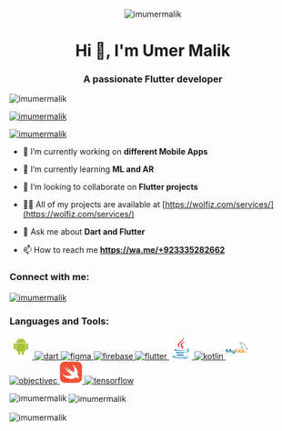 <p align="center"> <img src="[https://komarev.com/ghpvc/?username=imumermalik&label=Profile%20views&color=0e75b6&style=flat]https://docs.flutter.dev/assets/images/dash/Dashatars.png" alt="imumermalik" /> </p>
<h1 align="center">Hi 👋, I'm Umer Malik</h1>
<h3 align="center">A passionate Flutter developer</h3>

<p align="left"> <img src="https://komarev.com/ghpvc/?username=imumermalik&label=Profile%20views&color=0e75b6&style=flat" alt="imumermalik" /> </p>

<p align="left"> <a href="https://github.com/ryo-ma/github-profile-trophy"><img src="https://github-profile-trophy.vercel.app/?username=imumermalik" alt="imumermalik" /></a> </p>

<p align="left"> <a href="https://twitter.com/imumermalik" target="blank"><img src="https://img.shields.io/twitter/follow/imumermalik?logo=twitter&style=for-the-badge" alt="imumermalik" /></a> </p>

- 🔭 I’m currently working on **different Mobile Apps**

- 🌱 I’m currently learning **ML and AR**

- 👯 I’m looking to collaborate on **Flutter projects**

- 👨‍💻 All of my projects are available at [https://wolfiz.com/services/](https://wolfiz.com/services/)

- 💬 Ask me about **Dart and Flutter**

- 📫 How to reach me **https://wa.me/+923335282662**

<h3 align="left">Connect with me:</h3>
<p align="left">
<a href="https://twitter.com/imumermalik" target="blank"><img align="center" src="https://raw.githubusercontent.com/rahuldkjain/github-profile-readme-generator/master/src/images/icons/Social/twitter.svg" alt="imumermalik" height="30" width="40" /></a>
</p>

<h3 align="left">Languages and Tools:</h3>
<p align="left"> <a href="https://developer.android.com" target="_blank" rel="noreferrer"> <img src="https://raw.githubusercontent.com/devicons/devicon/master/icons/android/android-original-wordmark.svg" alt="android" width="40" height="40"/> </a> <a href="https://dart.dev" target="_blank" rel="noreferrer"> <img src="https://www.vectorlogo.zone/logos/dartlang/dartlang-icon.svg" alt="dart" width="40" height="40"/> </a> <a href="https://www.figma.com/" target="_blank" rel="noreferrer"> <img src="https://www.vectorlogo.zone/logos/figma/figma-icon.svg" alt="figma" width="40" height="40"/> </a> <a href="https://firebase.google.com/" target="_blank" rel="noreferrer"> <img src="https://www.vectorlogo.zone/logos/firebase/firebase-icon.svg" alt="firebase" width="40" height="40"/> </a> <a href="https://flutter.dev" target="_blank" rel="noreferrer"> <img src="https://www.vectorlogo.zone/logos/flutterio/flutterio-icon.svg" alt="flutter" width="40" height="40"/> </a> <a href="https://www.java.com" target="_blank" rel="noreferrer"> <img src="https://raw.githubusercontent.com/devicons/devicon/master/icons/java/java-original.svg" alt="java" width="40" height="40"/> </a> <a href="https://kotlinlang.org" target="_blank" rel="noreferrer"> <img src="https://www.vectorlogo.zone/logos/kotlinlang/kotlinlang-icon.svg" alt="kotlin" width="40" height="40"/> </a> <a href="https://www.mysql.com/" target="_blank" rel="noreferrer"> <img src="https://raw.githubusercontent.com/devicons/devicon/master/icons/mysql/mysql-original-wordmark.svg" alt="mysql" width="40" height="40"/> </a> <a href="https://developer.apple.com/library/archive/documentation/Cocoa/Conceptual/ProgrammingWithObjectiveC/Introduction/Introduction.html" target="_blank" rel="noreferrer"> <img src="https://www.vectorlogo.zone/logos/apple_objectivec/apple_objectivec-icon.svg" alt="objectivec" width="40" height="40"/> </a> <a href="https://developer.apple.com/swift/" target="_blank" rel="noreferrer"> <img src="https://raw.githubusercontent.com/devicons/devicon/master/icons/swift/swift-original.svg" alt="swift" width="40" height="40"/> </a> <a href="https://www.tensorflow.org" target="_blank" rel="noreferrer"> <img src="https://www.vectorlogo.zone/logos/tensorflow/tensorflow-icon.svg" alt="tensorflow" width="40" height="40"/> </a> </p>

<p><img align="left" src="https://github-readme-stats.vercel.app/api/top-langs?username=imumermalik&show_icons=true&locale=en&layout=compact" alt="imumermalik" /></p>

<p>&nbsp;<img align="center" src="https://github-readme-stats.vercel.app/api?username=imumermalik&show_icons=true&locale=en" alt="imumermalik" /></p>

<p><img align="center" src="https://github-readme-streak-stats.herokuapp.com/?user=imumermalik&" alt="imumermalik" /></p>
